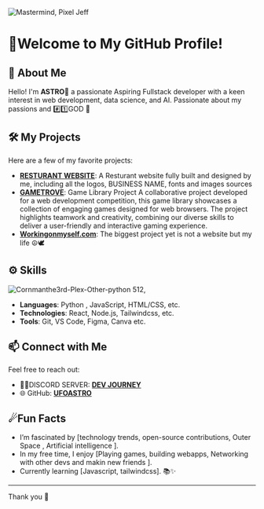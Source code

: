 ![Mastermind, Pixel Jeff](https://github.com/user-attachments/assets/a2fee120-e94f-4c25-a367-ac3bfa3b631f)

# 🌌Welcome to My GitHub Profile!


## 🚀 About Me

Hello! I'm **ASTRO🌠** a passionate Aspiring Fullstack developer with a keen interest in web development, data science, and AI. 
Passionate about my passions and #️⃣1️⃣GOD 🙏

## 🛠️ My Projects

Here are a few of my favorite projects:

- **[RESTURANT WEBSITE](https://jays-burger-project.vercel.app/)**: A Resturant website fully built and designed by me, including all the logos, BUSINESS NAME, fonts and images sources 
- **[GAMETROVE](https://gametrove.vercel.app/)**: Game Library Project
A collaborative project developed for a web development competition, this game library showcases a collection of engaging games designed for web browsers. The project highlights teamwork and creativity, combining our diverse skills to deliver a user-friendly and interactive gaming experience.
- **[Workingonmyself.com](#)**: The biggest project yet is not a website but my life ☮🕊

## ⚙️ Skills
![Cornmanthe3rd-Plex-Other-python 512](https://github.com/user-attachments/assets/7debd590-a264-4ba1-8365-556d22119f12),

- **Languages**: Python , JavaScript, HTML/CSS, etc.
- **Technologies**: React, Node.js, Tailwindcss, etc.
- **Tools**: Git, VS Code, Figma, Canva etc.

## 📫 Connect with Me

Feel free to reach out:
- 👨‍💻DISCORD SERVER: [**DEV JOURNEY**](https://discord.gg/d8y5qD4uA2)
- 🌐 GitHub: [**UFOASTRO**](https://github.com/UFOASTRO)
## ☄Fun Facts

- I’m fascinated by [technology trends, open-source contributions, Outer Space , Artificial intelligence ].
- In my free time, I enjoy [Playing games, building webapps, Networking with other devs and makin new friends ].
- Currently learning [Javascript, tailwindcss]. 📚✨

---
Thank you 👾
